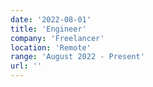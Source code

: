 ```yaml
---
date: '2022-08-01'
title: 'Engineer'
company: 'Freelancer'
location: 'Remote'
range: 'August 2022 - Present'
url: ''
---
```

